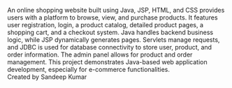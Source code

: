An online shopping website built using Java, JSP, HTML, and CSS provides users with a platform to browse, view, and purchase products. It features user registration, login, a product catalog, detailed product pages, a shopping cart, and a checkout system. Java handles backend business logic, while JSP dynamically generates pages. Servlets manage requests, and JDBC is used for database connectivity to store user, product, and order information. The admin panel allows for product and order management. This project demonstrates Java-based web application development, especially for e-commerce functionalities.
<br>
Created by Sandeep Kumar